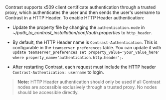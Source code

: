 <!--
title: "Configure HTTP Header"
description: "Configure Contrast to connect to HTTP Header"
tags: "installation setup EOP system settings connect http header"
-->


Contrast supports x509 client certificate authentication through a trusted proxy, which authenticates the user and then sends the user's username to Contrast in a HTTP Header. To enable HTTP Header authentication: 

* Update the property file by changing the `authentication.mode` in *~/path_to_contrast_installation/conf/auth.properties* to `http_header`. 
* By default, the HTTP Header name is `Contrast-Authentication`. This is configurable in the `teamserver_preferences` table. You can update it with `update teamserver_preferences set property_value='your_value_here' where property_name='authentication.http.header';`. 

* After restarting Contrast, each request must include the HTTP header `Contrast-Authentication: username` to login. 

> **Note:** HTTP Header authentication should only be used if all Contrast nodes are accessible exclusively through a trusted proxy. No nodes should be accessible directly.